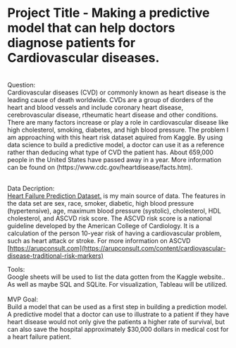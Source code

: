 # Project Title - Making a predictive model that can help doctors diagnose patients for Cardiovascular diseases. 
<br>
Question:<br> Cardiovascular diseases (CVD) or commonly known as heart disease is the leading cause of death worldwide. CVDs are a group of diorders of the heart and blood vessels and include coronary heart disease, cerebrovascular disease, rtheumatic heart disease and other conditions. There are many factors increase or play a role in cardiovascular disease like high cholesterol, smoking, diabetes, and high blood pressure. The problem I am approaching with this heart risk dataset aquired from Kaggle. By using data science to build a predictive model, a doctor can use it as a reference rather than deducing what type of CVD the patient has. About 659,000 people in the United States have passed away in a year. More information can be found on (https://www.cdc.gov/heartdisease/facts.htm).

<br> Data Decription: <br>
[Heart Failure Prediction Dataset.](https://www.kaggle.com/fedesoriano/heart-failure-prediction) is my main source of data. The features in the data set are sex, race, smoker, diabetic, high blood pressure (hypertensive), age, maximum blood pressure (systolic), cholesterol, HDL cholesterol, and ASCVD risk score. The ASCVD risk score is a national guideline developed by the American College of Cardiology. It is a calculation of the person 10-year risk of having a cardiovascular problem, such as heart attack or stroke. For more information on ASCVD [https://arupconsult.com](https://arupconsult.com/content/cardiovascular-disease-traditional-risk-markers)

Tools: 
<br>
Google sheets will be used to list the data gotten from the Kaggle website.. As well as maybe SQL and SQLite. For visualization, Tableau will be utilized.<br>
<br>
MVP Goal:
<br>
Build a model that can be used as a first step in building a prediction model. A predictive model that a doctor can use to illustrate to a patient if they have heart disease would not only give the patients a higher rate of survival, but can also save the hospital approximately $30,000 dollars in medical cost for a heart failure patient.
